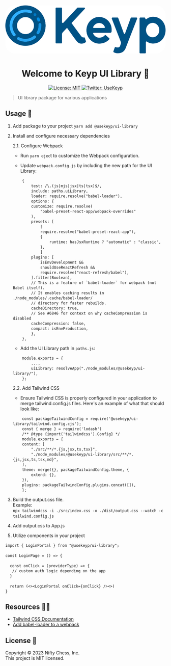 <h1 align="center"><img width="600" style="border-radius: 30px;" src="https://raw.githubusercontent.com/UseKeyp/.github/main/Keyp-Logo-Color.svg"/></h1>
<h1 align="center">Welcome to Keyp UI Library 👋</h1>
<p align="center">
  <a href="#" target="_blank">
    <img alt="License: MIT" src="https://img.shields.io/badge/License-MIT-blue.svg" />
  </a>
  <a href="https://twitter.com/UseKeyp" target="_blank">
    <img alt="Twitter: UseKeyp" src="https://img.shields.io/twitter/follow/UseKeyp.svg?style=social" />
  </a>
</p>

> UI library package for various applications

## Usage 📖

1.  Add package to your project
    `yarn add @usekeyp/ui-library`

2.  Install and configure necessary dependencies

    2.1. Configure Webpack

    - Run `yarn ejec`t to customize the Webpack configuration.

    - Update `webpack.config.js` by including the new path for the UI Library:

    ```
        {
            test: /\.(js|mjs|jsx|ts|tsx)$/,
            include: paths.uiLibrary,
            loader: require.resolve("babel-loader"),
            options: {
            customize: require.resolve(
                "babel-preset-react-app/webpack-overrides"
            ),
            presets: [
                [
                require.resolve("babel-preset-react-app"),
                {
                    runtime: hasJsxRuntime ? "automatic" : "classic",
                },
                ]
            plugins: [
                isEnvDevelopment &&
                shouldUseReactRefresh &&
                require.resolve("react-refresh/babel"),
            ].filter(Boolean),
            // This is a feature of `babel-loader` for webpack (not Babel itself).
            // It enables caching results in ./node_modules/.cache/babel-loader/
            // directory for faster rebuilds.
            cacheDirectory: true,
            // See #6846 for context on why cacheCompression is disabled
            cacheCompression: false,
            compact: isEnvProduction,
            },
        },
    ```

    - Add the UI Library path in `paths.js`:

    ```
        module.exports = {
            ...,
            uiLibrary: resolveApp("./node_modules/@usekeyp/ui-library/"),
        };
    ```

    2.2. Add Tailwind CSS

    - Ensure Tailwind CSS is properly configured in your application to merge tailwind.config.js files. Here's an example of what that should look like:

    ```
        const packageTailwindConfig = require('@usekeyp/ui-library/tailwind.config.cjs');
        const { merge } = require('lodash')
        /** @type {import('tailwindcss').Config} */
        module.exports = {
        content: [
            "./src/**/*.{js,jsx,ts,tsx}",
            "./node_modules/@usekeyp/ui-library/src/**/*.{js,jsx,ts,tsx,md}",
        ],
        theme: merge({}, packageTailwindConfig.theme, {
            extend: {},
        }),
        plugins: packageTailwindConfig.plugins.concat([]),
        };
    ```

3.  Build the output.css file.  
    Example:  
    `npx tailwindcss -i ./src/index.css -o ./dist/output.css --watch -c tailwind.config.js`

4.  Add output.css to App.js
5.  Utilize components in your project

```
import { LoginPortal } from "@usekeyp/ui-library";

const LoginPage = () => {

  const onClick = (providerType) => {
   // custom auth logic depending on the app
  }

  return (<><LoginPortal onClick={onClick} /><>)
}

```

## Resources 🧑‍💻

- [Tailwind CSS Documentation](https://tailwindcss.com/docs/installation)
- [Add babel-loader to a webpack](https://webpack.js.org/loaders/babel-loader/)

## License 📝

Copyright © 2023 Nifty Chess, Inc.<br />
This project is MIT licensed.

[sponsor-keyp]: https://UseKeyp.com

